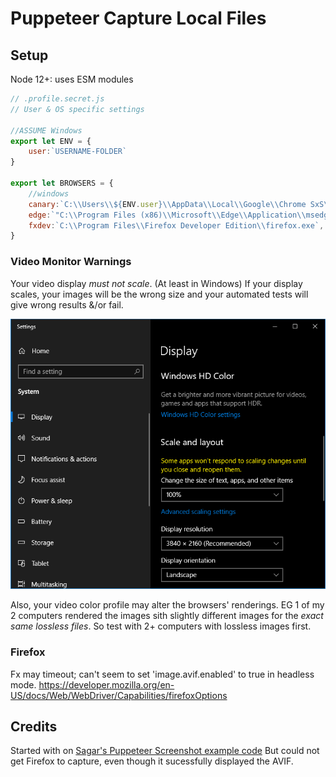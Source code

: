 # Puppeteer Capture Local Files

## Setup
Node 12+: uses ESM modules

```js
// .profile.secret.js
// User & OS specific settings

//ASSUME Windows
export let ENV = {
	user:`USERNAME-FOLDER`
}

export let BROWSERS = {
	//windows
	canary:`C:\\Users\\${ENV.user}\\AppData\\Local\\Google\\Chrome SxS\\Application\\chrome.exe`,
	edge:`"C:\\Program Files (x86)\\Microsoft\\Edge\\Application\\msedge.exe"`,
	fxdev:`C:\\Program Files\\Firefox Developer Edition\\firefox.exe`,
}

```

### Video Monitor **Warnings**

Your video display *must not scale*.  (At least in Windows)
If your display scales, your images will be the wrong size and your automated tests will give wrong results &/or fail.

![Windows Display Scale](./doc/windows-display-scale.png)

Also, your video color profile may alter the browsers' renderings.  EG 1 of my  2 computers rendered the images sith slightly different images for the *exact same lossless files*.  So test with 2+ computers with lossless images first.

### Firefox
Fx may timeout; can't seem to set 'image.avif.enabled' to true in headless mode.
https://developer.mozilla.org/en-US/docs/Web/WebDriver/Capabilities/firefoxOptions

## Credits

Started with on [Sagar's Puppeteer Screenshot example code](https://dev.to/sagar/how-to-capture-screenshots-with-puppeteer-3mb2)  But could not get Firefox to capture, even though it sucessfully displayed the AVIF.
